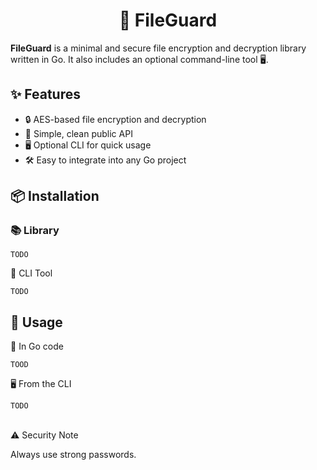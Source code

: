 <h1 align="center">🔐 FileGuard</h1>

**FileGuard** is a minimal and secure file encryption and decryption library written in Go. It also includes an optional command-line tool 🖥️.

## ✨ Features

- 🔒 AES-based file encryption and decryption
- 📘 Simple, clean public API
- 🖥️ Optional CLI for quick usage
- 🛠️ Easy to integrate into any Go project

## 📦 Installation

### 📚 Library

```
TODO
```

🧰 CLI Tool

```
TODO
```


## 🚀 Usage

🧩 In Go code

```
TOOD
```

🖥️ From the CLI

```bash
TODO
```

##
 ⚠️ Security Note

Always use strong passwords.
